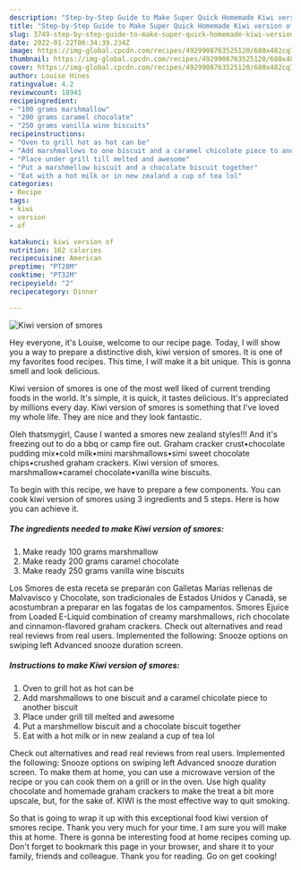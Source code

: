 ```yaml
---
description: "Step-by-Step Guide to Make Super Quick Homemade Kiwi version of smores"
title: "Step-by-Step Guide to Make Super Quick Homemade Kiwi version of smores"
slug: 3749-step-by-step-guide-to-make-super-quick-homemade-kiwi-version-of-smores
date: 2022-01-22T06:34:39.234Z
image: https://img-global.cpcdn.com/recipes/4929908763525120/680x482cq70/kiwi-version-of-smores-recipe-main-photo.jpg
thumbnail: https://img-global.cpcdn.com/recipes/4929908763525120/680x482cq70/kiwi-version-of-smores-recipe-main-photo.jpg
cover: https://img-global.cpcdn.com/recipes/4929908763525120/680x482cq70/kiwi-version-of-smores-recipe-main-photo.jpg
author: Louise Hines
ratingvalue: 4.2
reviewcount: 18941
recipeingredient:
- "100 grams marshmallow"
- "200 grams caramel chocolate"
- "250 grams vanilla wine biscuits"
recipeinstructions:
- "Oven to grill hot as hot can be"
- "Add marshmallows to one biscuit and a caramel chicolate piece to another biscuit"
- "Place under grill till melted and awesome"
- "Put a marshmellow biscuit and a chocolate biscuit together"
- "Eat with a hot milk or in new zealand a cup of tea lol"
categories:
- Recipe
tags:
- kiwi
- version
- of

katakunci: kiwi version of 
nutrition: 162 calories
recipecuisine: American
preptime: "PT28M"
cooktime: "PT32M"
recipeyield: "2"
recipecategory: Dinner

---
```



![Kiwi version of smores](https://img-global.cpcdn.com/recipes/4929908763525120/680x482cq70/kiwi-version-of-smores-recipe-main-photo.jpg)

Hey everyone, it's Louise, welcome to our recipe page. Today, I will show you a way to prepare a distinctive dish, kiwi version of smores. It is one of my favorites food recipes. This time, I will make it a bit unique. This is gonna smell and look delicious.

Kiwi version of smores is one of the most well liked of current trending foods in the world. It's simple, it is quick, it tastes delicious. It's appreciated by millions every day. Kiwi version of smores is something that I've loved my whole life. They are nice and they look fantastic.

Oleh thatsmygirl, Cause I wanted a smores new zealand styles!!! And it&#39;s freezing out to do a bbq or camp fire out. Graham cracker crust•chocolate pudding mix•cold milk•mini marshmallows•simi sweet chocolate chips•crushed graham crackers. Kiwi version of smores. marshmallow•caramel chocolate•vanilla wine biscuits.


To begin with this recipe, we have to prepare a few components. You can cook kiwi version of smores using 3 ingredients and 5 steps. Here is how you can achieve it.

<!--inarticleads1-->

##### The ingredients needed to make Kiwi version of smores:

1. Make ready 100 grams marshmallow
1. Make ready 200 grams caramel chocolate
1. Make ready 250 grams vanilla wine biscuits


Los Smores de esta receta se preparán con Galletas Marías rellenas de Malvavisco y Chocolate, son tradicionales de Estados Unidos y Canadá, se acostumbran a preparar en las fogatas de los campamentos. Smores Ejuice from Loaded E-Liquid combination of creamy marshmallows, rich chocolate and cinnamon-flavored graham crackers. Check out alternatives and read real reviews from real users. Implemented the following: Snooze options on swiping left Advanced snooze duration screen. 

<!--inarticleads2-->

##### Instructions to make Kiwi version of smores:

1. Oven to grill hot as hot can be
1. Add marshmallows to one biscuit and a caramel chicolate piece to another biscuit
1. Place under grill till melted and awesome
1. Put a marshmellow biscuit and a chocolate biscuit together
1. Eat with a hot milk or in new zealand a cup of tea lol


Check out alternatives and read real reviews from real users. Implemented the following: Snooze options on swiping left Advanced snooze duration screen. To make them at home, you can use a microwave version of the recipe or you can cook them on a grill or in the oven. Use high quality chocolate and homemade graham crackers to make the treat a bit more upscale, but, for the sake of. KIWI is the most effective way to quit smoking. 

So that is going to wrap it up with this exceptional food kiwi version of smores recipe. Thank you very much for your time. I am sure you will make this at home. There is gonna be interesting food at home recipes coming up. Don't forget to bookmark this page in your browser, and share it to your family, friends and colleague. Thank you for reading. Go on get cooking!
